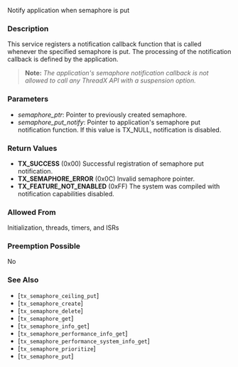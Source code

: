 Notify application when semaphore is put

### Description

This service registers a notification callback function that is called whenever the specified semaphore is put. The processing of the notification callback is defined by the application.

> **Note:** *The application's semaphore notification callback is not allowed to call any ThreadX API with a suspension option.*

### Parameters

- *semaphore_ptr*: Pointer to previously created semaphore.
- *semaphore_put_notify*: Pointer to application's semaphore put notification function. If this value is TX_NULL, notification is disabled.

### Return Values

- **TX_SUCCESS** (0x00) Successful registration of semaphore put notification.
- **TX_SEMAPHORE_ERROR** (0x0C) Invalid semaphore pointer.
- **TX_FEATURE_NOT_ENABLED** (0xFF) The system was compiled with notification capabilities disabled.

### Allowed From

Initialization, threads, timers, and ISRs

### Preemption Possible

No

### See Also

- [`tx_semaphore_ceiling_put`]
- [`tx_semaphore_create`]
- [`tx_semaphore_delete`]
- [`tx_semaphore_get`]
- [`tx_semaphore_info_get`]
- [`tx_semaphore_performance_info_get`]
- [`tx_semaphore_performance_system_info_get`]
- [`tx_semaphore_prioritize`]
- [`tx_semaphore_put`]

